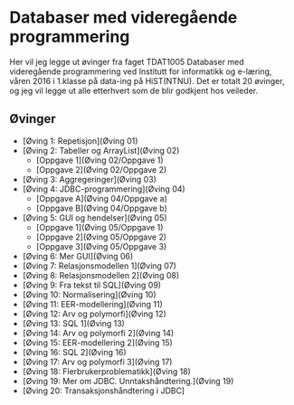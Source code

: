 # Databaser med videregående programmering
Her vil jeg legge ut øvinger fra faget TDAT1005 Databaser med videregående programmering ved Institutt for informatikk og e-læring, våren 2016 i 1.klasse på data-ing på HiST(NTNU).
Det er totalt 20 øvinger, og jeg vil legge ut alle etterhvert som de blir godkjent hos veileder.

## Øvinger
- [Øving 1: Repetisjon](Øving 01)
- [Øving 2: Tabeller og ArrayList](Øving 02)
  - [Oppgave 1](Øving 02/Oppgave 1)
  - [Oppgave 2](Øving 02/Oppgave 2)
- [Øving 3: Aggregeringer](Øving 03)
- [Øving 4: JDBC-programmering](Øving 04)
  - [Oppgave A](Øving 04/Oppgave a)
  - [Oppgave B](Øving 04/Oppgave b)
- [Øving 5: GUI og hendelser](Øving 05)
  - [Oppgave 1](Øving 05/Oppgave 1)
  - [Oppgave 2](Øving 05/Oppgave 2)
  - [Oppgave 3](Øving 05/Oppgave 3)
- [Øving 6: Mer GUI](Øving 06)
- [Øving 7: Relasjonsmodellen 1](Øving 07)
- [Øving 8: Relasjonsmodellen 2](Øving 08)
- [Øving 9: Fra tekst til SQL](Øving 09)
- [Øving 10: Normalisering](Øving 10)
- [Øving 11: EER-modellering](Øving 11)
- [Øving 12: Arv og polymorfi](Øving 12)
- [Øving 13: SQL 1](Øving 13)
- [Øving 14: Arv og polymorfi 2](Øving 14)
- [Øving 15: EER-modellering 2](Øving 15)
- [Øving 16: SQL 2](Øving 16)
- [Øving 17: Arv og polymorfi 3](Øving 17)
- [Øving 18: Flerbrukerproblematikk](Øving 18)
- [Øving 19: Mer om JDBC. Unntakshåndtering.](Øving 19)
- [Øving 20: Transaksjonshåndtering i JDBC]
